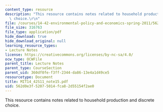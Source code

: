 ```yaml
---
content_type: resource
description: "This resource contains notes related to household production and discrete\
  \ choice.\r\n"
file: /courses/14-42-environmental-policy-and-economics-spring-2011/562d0e3f52075014fca82d55154f2ae0_MIT14_42S11_note15.pdf
file_size: 316763
file_type: application/pdf
hide_download: true
hide_download_original: null
learning_resource_types:
- Lecture Notes
license: https://creativecommons.org/licenses/by-nc-sa/4.0/
ocw_type: OCWFile
parent_title: Lecture Notes
parent_type: CourseSection
parent_uid: 360df0fe-f3ff-2344-da86-13e4a1d49ce5
resourcetype: Document
title: MIT14_42S11_note15.pdf
uid: 562d0e3f-5207-5014-fca8-2d55154f2ae0
---
```

This resource contains notes related to household production and discrete choice.
